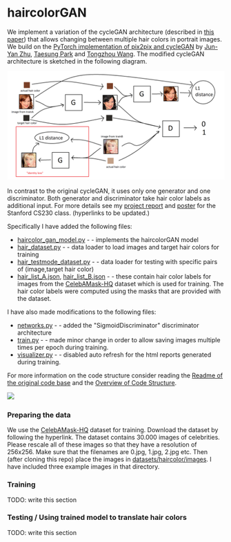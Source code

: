 
# haircolorGAN

We implement a variation of the cycleGAN architecture (described in [this paper](https://arxiv.org/pdf/1703.10593.pdf)) that allows changing between multiple hair colors in portrait images. We build on the [PyTorch implementation of pix2pix and cycleGAN](https://github.com/junyanz/pytorch-CycleGAN-and-pix2pix) by [Jun-Yan Zhu](https://github.com/junyanz), [Taesung Park](https://github.com/taesung) and [Tongzhou Wang](https://ssnl.github.io/). The modified cycleGAN architecture is sketched in the following diagram. 


<img src="imgs/multiple_colors_architecture_v2.png" width="800px"/>

In contrast to the original cycleGAN, it uses only one generator and one discriminator. Both generator and discriminator take hair color labels as additional input. For more details see my [project report](https://cs230.stanford.edu/past-projects/) and [poster](https://cs230.stanford.edu/past-projects/) for the Stanford CS230 class. (hyperlinks to be updated.)

Specifically I have added the following files:

- [haircolor_gan_model.py](models/haircolor_gan_model.py) - - implements the haircolorGAN model
- [hair_dataset.py](data/hair_dataset.py) - - data loader to load images and target hair colors for training
- [hair_testmode_dataset.py](data/hair_testmode_dataset.py) - - data loader for testing with specific pairs of (image,target hair color)
- [hair_list_A.json](datasets/haircolor/hair_list_A.json), [hair_list_B.json](datasets/haircolor/hair_list_B.json) - - these contain hair color labels for images from the [CelebAMask-HQ](https://github.com/switchablenorms/CelebAMask-HQ) dataset which is used for training. The hair color labels were computed using the masks that are provided with the dataset.

I have also made modifications to the following files:

- [networks.py](models/networks.py) - - added the "SigmoidDiscriminator" discriminator architecture
- [train.py](train.py) - - made minor change in order to allow saving images multiple times per epoch during training.
- [visualizer.py](util/visualizer.py) - - disabled auto refresh for the html reports generated during training.

For more information on the code structure consider reading the [Readme of the original code base](docs/original_README_pix2pix_and_cyclegan.md) and the [Overview of Code Structure](docs/overview.md).

<img src='imgs/haircolorGAN_actress.png' width=600>

### Preparing the data

We use the [CelebAMask-HQ](https://github.com/switchablenorms/CelebAMask-HQ) dataset for training. Download the dataset by following the hyperlink. The dataset contains 30.000 images of celebrities. Please rescale all of these images so that they have a resolution of 256x256. Make sure that the filenames are 0.jpg, 1.jpg, 2.jpg etc. Then (after cloning this repo) place the images in [datasets/haircolor/images](datasets/haircolor/images). I have included three example images in that directory. 

### Training

TODO: write this section

### Testing / Using trained model to translate hair colors

TODO: write this section
